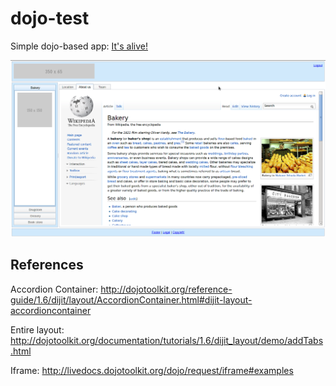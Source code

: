 dojo-test
=========

Simple dojo-based app: [It's alive!](http://frozen-river-8631.herokuapp.com/)

![test](https://github.com/desyncr/dojo-test/blob/master/images/dojo.png?raw=true)

## References

Accordion Container: http://dojotoolkit.org/reference-guide/1.6/dijit/layout/AccordionContainer.html#dijit-layout-accordioncontainer

Entire layout: http://dojotoolkit.org/documentation/tutorials/1.6/dijit_layout/demo/addTabs.html

Iframe: http://livedocs.dojotoolkit.org/dojo/request/iframe#examples
